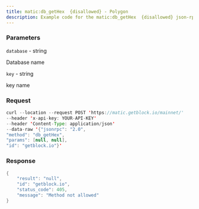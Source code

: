 ```yaml
---
title: matic:db_getHex  {disallowed} - Polygon
description: Example code for the matic:db_getHex  {disallowed} json-rpc method. Сomplete guide on how to use matic:db_getHex  {disallowed} json-rpc in GetBlock.io Web3 documentation.
---
```


### Parameters


`database` - string

Database name

`key` - string

key name

### Request

``` java
curl --location --request POST 'https://matic.getblock.io/mainnet/' 
--header 'x-api-key: YOUR-API-KEY' 
--header 'Content-Type: application/json' 
--data-raw '{"jsonrpc": "2.0",
"method": "db_getHex",
"params": [null, null],
"id": "getblock.io"}'
```

###  Response

``` java
{
    "result": "null",
    "id": "getblock.io",
    "status_code": 405,
    "message": "Method not allowed"
}
```

